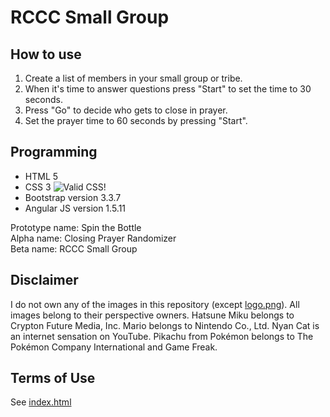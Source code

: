 RCCC Small Group
================
How to use
----------
1. Create a list of members in your small group or tribe.
2. When it's time to answer questions press "Start" to set the time to 30 seconds.
3. Press "Go" to decide who gets to close in prayer.
4. Set the prayer time to 60 seconds by pressing "Start".

Programming
-----------
* HTML 5
* CSS 3 ![Valid CSS!](https://github.com/maxkung101/spin_-the_bottle/blob/master/www/img/vcss.gif)
* Bootstrap version 3.3.7
* Angular JS version 1.5.11

Prototype name: Spin the Bottle<br>
Alpha name: Closing Prayer Randomizer<br>
Beta name: RCCC Small Group

Disclaimer
----------
I do not own any of the images in this repository (except [logo.png](https://github.com/maxkung101/spin_-the_bottle/blob/master/www/img/logo.png)). All images belong to their perspective owners. Hatsune Miku belongs to Crypton Future Media, Inc. Mario belongs to Nintendo Co., Ltd. Nyan Cat is an internet sensation on YouTube. Pikachu from Pokémon belongs to The Pokémon Company International and Game Freak.

Terms of Use
------------
See [index.html](https://github.com/maxkung101/spin_-the_bottle/blob/master/www/index.html#L120)
